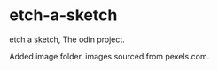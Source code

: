 # etch-a-sketch
etch a sketch, The odin project.

Added image folder.
images sourced from pexels.com.


